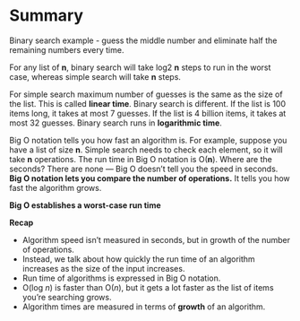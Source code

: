 # Summary

Binary search example - guess the middle number and eliminate half the remaining numbers every time.

For any list of **n**, binary search will take log2 **n** steps to run in the worst case, whereas simple search will take **n** steps.

For simple search maximum number of guesses is the same as the size of the list. This is called **linear time**.
Binary search is different. If the list is 100 items long, it takes at most 7 guesses. If the list is 4 billion items, it takes at most 32 guesses. Binary search runs in **logarithmic time**.

Big O notation tells you how fast an algorithm is. For example, suppose you have a list of size **n**. Simple search needs to check each element, so it will take **n** operations. The run time in Big O notation is O(**n**). Where are the seconds? There are none — Big O doesn’t tell you the speed in seconds. **Big O notation lets you compare the number of operations.** It tells you how fast the algorithm grows.

**Big O establishes a worst-case run time**

**Recap**

- Algorithm speed isn’t measured in seconds, but in growth of the number of operations.
- Instead, we talk about how quickly the run time of an algorithm increases as the size of the input increases.
- Run time of algorithms is expressed in Big O notation.
- O(log *n*) is faster than O(*n*), but it gets a lot faster as the list of items you’re searching grows.
- Algorithm times are measured in terms of **growth** of an algorithm.
